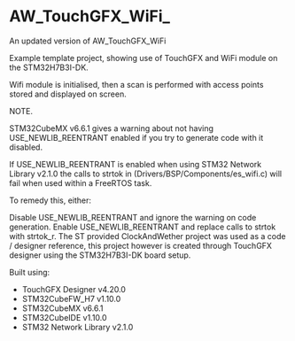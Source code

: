 # AW_TouchGFX_WiFi_

An updated version of AW_TouchGFX_WiFi

Example template project, showing use of TouchGFX and WiFi module on the STM32H7B3I-DK.

Wifi module is initialised, then a scan is performed with access points stored and displayed on screen.

NOTE.

STM32CubeMX v6.6.1 gives a warning about not having USE_NEWLIB_REENTRANT enabled if you try to generate code with it disabled.

If USE_NEWLIB_REENTRANT is enabled when using STM32 Network Library v2.1.0 the calls to strtok in (Drivers/BSP/Components/es_wifi.c) will fail when used within a FreeRTOS task.

To remedy this, either:

Disable USE_NEWLIB_REENTRANT and ignore the warning on code generation.
Enable USE_NEWLIB_REENTRANT and replace calls to strtok with strtok_r.
The ST provided ClockAndWether project was used as a code / designer reference, this project however is created through TouchGFX designer using the STM32H7B3I-DK board setup.

Built using:

- TouchGFX Designer v4.20.0
- STM32CubeFW_H7 v1.10.0
- STM32CubeMX v6.6.1
- STM32CubeIDE v1.10.0
- STM32 Network Library v2.1.0
